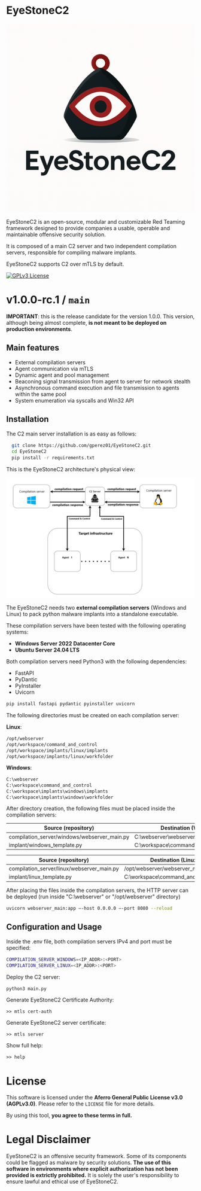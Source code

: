 
# EyeStoneC2

![image_alt](https://github.com/gperez01/EyeStoneC2/blob/405eef4a24a65a14f867e60d4caa1514556e30f0/images/logo.png)

EyeStoneC2 is an open-source, modular and customizable Red Teaming framework designed to provide companies a usable, operable and maintainable offensive security solution.

It is composed of a main C2 server and two independent compilation servers, responsible for compiling malware implants.

EyeStoneC2 supports C2 over mTLS by default.

[![GPLv3 License](https://img.shields.io/badge/License-GPL%20v3-blue.svg)](http://www.gnu.org/licenses/agpl-3.0)

# v1.0.0-rc.1 / `main`

**IMPORTANT**: this is the release candidate for the version 1.0.0. This version, although being almost complete, **is not meant to be deployed on production environments**.
## Main features

- External compilation servers
- Agent communication via mTLS
- Dynamic agent and pool management
- Beaconing signal transmission from agent to server for network stealth
- Asynchronous command execution and file transmission to agents within the same pool
- System enumeration via syscalls and Win32 API


## Installation

The C2 main server installation is as easy as follows:

```bash
  git clone https://github.com/gperez01/EyeStoneC2.git
  cd EyeStoneC2
  pip install -r requirements.txt
```
This is the EyeStoneC2 architecture's physical view:

![image_alt](https://github.com/gperez01/EyeStoneC2/blob/b7bbef5c48ecfb011c50b2d23e8113f4f4304f5f/images/physical_view.png)

The EyeStoneC2 needs two **external compilation servers** (Windows and Linux) to pack python malware implants into a standalone executable.

These compilation servers have been tested with the following operating systems:

- **Windows Server 2022 Datacenter Core**
- **Ubuntu Server 24.04 LTS**

Both compilation servers need Python3 with the following dependencies:

- FastAPI
- PyDantic
- PyInstaller
- Uvicorn

```python
pip install fastapi pydantic pyinstaller uvicorn
```
The following directories must be created on each compilation server:

**Linux**:
```
/opt/webserver
/opt/workspace/command_and_control
/opt/workspace/implants/linux/implants
/opt/workspace/implants/linux/workfolder
```
**Windows**:
```
C:\webserver
C:\workspace\command_and_control
C:\workspace\implants\windows\implants
C:\workspace\implants\windows\workfolder
```
After directory creation, the following files must be placed inside the compilation servers:

| **Source (repository)**  | **Destination (Windows comp. server)** |
| ------------- | ------------- |
| compilation_server/windows/webserver_main.py  | C:\webserver\webserver_main.py  |
| implant/windows_template.py | C:\workspace\command_and_control\windows_template.py |

| **Source (repository)** | **Destination (Linux comp. server)**
| ------------- | ------------- |
| compilation_server/linux/webserver_main.py  | /opt/webserver/webserver_main.py  |
| implant/linux_template.py | C:\workspace\command_and_control\linux_template.py |


After placing the files inside the compilation servers, the HTTP server can be deployed (run inside "C:\webserver" or "/opt/webserver" directory)
```bash
uvicorn webserver_main:app –-host 0.0.0.0 –-port 8080 --reload
```

## Configuration and Usage
Inside the .env file, both compilation servers IPv4 and port must be specified:
```bash
COMPILATION_SERVER_WINDOWS=<IP_ADDR>:<PORT>
COMPILATION_SERVER_LINUX=<IP_ADDR>:<PORT>
```
Deploy the C2 server:
```
python3 main.py 
```
Generate EyeStoneC2 Certificate Authority:
```
>> mtls cert-auth
```
Generate EyeStoneC2 server certificate:
```
>> mtls server
```
Show full help:
```
>> help
```

# License
This software is licensed under the **Aferro General Public License v3.0 (AGPLv3.0)**. Please refer to the `LICENSE` file for more details.

By using this tool, **you agree to these terms in full.**

# Legal Disclaimer
EyeStoneC2 is an offensive security framework. Some of its components could be flagged as malware by security solutions. **The use of this software in environments where explicit authorization has not been provided is extrictly prohibited.** It is solely the user's responsibility to ensure lawful and ethical use of EyeStoneC2.
